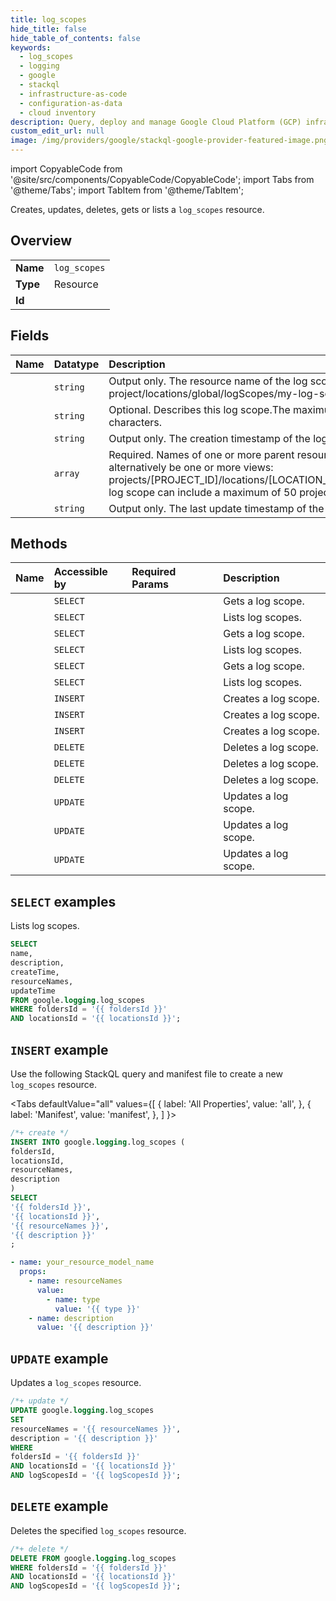 ```yaml
---
title: log_scopes
hide_title: false
hide_table_of_contents: false
keywords:
  - log_scopes
  - logging
  - google
  - stackql
  - infrastructure-as-code
  - configuration-as-data
  - cloud inventory
description: Query, deploy and manage Google Cloud Platform (GCP) infrastructure and resources using SQL
custom_edit_url: null
image: /img/providers/google/stackql-google-provider-featured-image.png
---
```


import CopyableCode from '@site/src/components/CopyableCode/CopyableCode';
import Tabs from '@theme/Tabs';
import TabItem from '@theme/TabItem';

Creates, updates, deletes, gets or lists a <code>log_scopes</code> resource.

## Overview
<table><tbody>
<tr><td><b>Name</b></td><td><code>log_scopes</code></td></tr>
<tr><td><b>Type</b></td><td>Resource</td></tr>
<tr><td><b>Id</b></td><td><CopyableCode code="google.logging.log_scopes" /></td></tr>
</tbody></table>

## Fields
| Name | Datatype | Description |
|:-----|:---------|:------------|
| <CopyableCode code="name" /> | `string` | Output only. The resource name of the log scope.For example:projects/my-project/locations/global/logScopes/my-log-scope |
| <CopyableCode code="description" /> | `string` | Optional. Describes this log scope.The maximum length of the description is 8000 characters. |
| <CopyableCode code="createTime" /> | `string` | Output only. The creation timestamp of the log scope. |
| <CopyableCode code="resourceNames" /> | `array` | Required. Names of one or more parent resources: projects/[PROJECT_ID]May alternatively be one or more views: projects/[PROJECT_ID]/locations/[LOCATION_ID]/buckets/[BUCKET_ID]/views/[VIEW_ID]A log scope can include a maximum of 50 projects and a maximum of 100 resources in total. |
| <CopyableCode code="updateTime" /> | `string` | Output only. The last update timestamp of the log scope. |

## Methods
| Name | Accessible by | Required Params | Description |
|:-----|:--------------|:----------------|:------------|
| <CopyableCode code="folders_locations_log_scopes_get" /> | `SELECT` | <CopyableCode code="foldersId, locationsId, logScopesId" /> | Gets a log scope. |
| <CopyableCode code="folders_locations_log_scopes_list" /> | `SELECT` | <CopyableCode code="foldersId, locationsId" /> | Lists log scopes. |
| <CopyableCode code="organizations_locations_log_scopes_get" /> | `SELECT` | <CopyableCode code="locationsId, logScopesId, organizationsId" /> | Gets a log scope. |
| <CopyableCode code="organizations_locations_log_scopes_list" /> | `SELECT` | <CopyableCode code="locationsId, organizationsId" /> | Lists log scopes. |
| <CopyableCode code="projects_locations_log_scopes_get" /> | `SELECT` | <CopyableCode code="locationsId, logScopesId, projectsId" /> | Gets a log scope. |
| <CopyableCode code="projects_locations_log_scopes_list" /> | `SELECT` | <CopyableCode code="locationsId, projectsId" /> | Lists log scopes. |
| <CopyableCode code="folders_locations_log_scopes_create" /> | `INSERT` | <CopyableCode code="foldersId, locationsId" /> | Creates a log scope. |
| <CopyableCode code="organizations_locations_log_scopes_create" /> | `INSERT` | <CopyableCode code="locationsId, organizationsId" /> | Creates a log scope. |
| <CopyableCode code="projects_locations_log_scopes_create" /> | `INSERT` | <CopyableCode code="locationsId, projectsId" /> | Creates a log scope. |
| <CopyableCode code="folders_locations_log_scopes_delete" /> | `DELETE` | <CopyableCode code="foldersId, locationsId, logScopesId" /> | Deletes a log scope. |
| <CopyableCode code="organizations_locations_log_scopes_delete" /> | `DELETE` | <CopyableCode code="locationsId, logScopesId, organizationsId" /> | Deletes a log scope. |
| <CopyableCode code="projects_locations_log_scopes_delete" /> | `DELETE` | <CopyableCode code="locationsId, logScopesId, projectsId" /> | Deletes a log scope. |
| <CopyableCode code="folders_locations_log_scopes_patch" /> | `UPDATE` | <CopyableCode code="foldersId, locationsId, logScopesId" /> | Updates a log scope. |
| <CopyableCode code="organizations_locations_log_scopes_patch" /> | `UPDATE` | <CopyableCode code="locationsId, logScopesId, organizationsId" /> | Updates a log scope. |
| <CopyableCode code="projects_locations_log_scopes_patch" /> | `UPDATE` | <CopyableCode code="locationsId, logScopesId, projectsId" /> | Updates a log scope. |

## `SELECT` examples

Lists log scopes.

```sql
SELECT
name,
description,
createTime,
resourceNames,
updateTime
FROM google.logging.log_scopes
WHERE foldersId = '{{ foldersId }}'
AND locationsId = '{{ locationsId }}'; 
```

## `INSERT` example

Use the following StackQL query and manifest file to create a new <code>log_scopes</code> resource.

<Tabs
    defaultValue="all"
    values={[
        { label: 'All Properties', value: 'all', },
        { label: 'Manifest', value: 'manifest', },
    ]
}>
<TabItem value="all">

```sql
/*+ create */
INSERT INTO google.logging.log_scopes (
foldersId,
locationsId,
resourceNames,
description
)
SELECT 
'{{ foldersId }}',
'{{ locationsId }}',
'{{ resourceNames }}',
'{{ description }}'
;
```
</TabItem>
<TabItem value="manifest">

```yaml
- name: your_resource_model_name
  props:
    - name: resourceNames
      value:
        - name: type
          value: '{{ type }}'
    - name: description
      value: '{{ description }}'

```
</TabItem>
</Tabs>

## `UPDATE` example

Updates a <code>log_scopes</code> resource.

```sql
/*+ update */
UPDATE google.logging.log_scopes
SET 
resourceNames = '{{ resourceNames }}',
description = '{{ description }}'
WHERE 
foldersId = '{{ foldersId }}'
AND locationsId = '{{ locationsId }}'
AND logScopesId = '{{ logScopesId }}';
```

## `DELETE` example

Deletes the specified <code>log_scopes</code> resource.

```sql
/*+ delete */
DELETE FROM google.logging.log_scopes
WHERE foldersId = '{{ foldersId }}'
AND locationsId = '{{ locationsId }}'
AND logScopesId = '{{ logScopesId }}';
```
